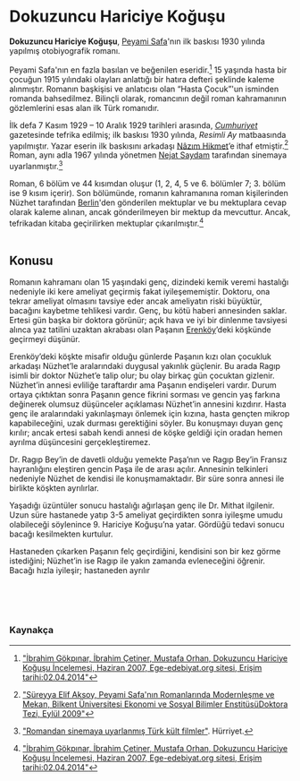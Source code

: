 # Dokuzuncu Hariciye Koğuşu<br/>

**Dokuzuncu Hariciye Koğuşu**, [Peyami Safa](https://tr.wikipedia.org/wiki/Peyami_Safa)'nın ilk baskısı 1930 yılında yapılmış otobiyografik romanı.

Peyami Safa'nın en fazla basılan ve beğenilen eseridir.[^1] 15 yaşında hasta bir çocuğun 1915 yılındaki olayları anlattığı bir hatıra defteri şeklinde kaleme alınmıştır. Romanın başkişisi ve anlatıcısı olan “Hasta Çocuk”'un isminden romanda bahsedilmez. Bilinçli olarak, romancının değil roman kahramanının gözlemlerini esas alan ilk Türk romanıdır.

İlk defa 7 Kasım 1929 – 10 Aralık 1929 tarihleri arasında, [*Cumhuriyet*](https://tr.wikipedia.org/wiki/Cumhuriyet_(gazete)) gazetesinde tefrika edilmiş; ilk baskısı 1930 yılında, *Resimli Ay* matbaasında yapılmıştır. Yazar eserin ilk baskısını arkadaşı [Nâzım Hikmet](https://tr.wikipedia.org/wiki/N%C3%A2z%C4%B1m_Hikmet)’e ithaf etmiştir.[^2] Roman, aynı adla 1967 yılında yönetmen [Nejat Saydam](https://tr.wikipedia.org/wiki/Nejat_Saydam) tarafından sinemaya uyarlanmıştır.[^3]

Roman, 6 bölüm ve 44 kısımdan oluşur (1, 2, 4, 5 ve 6. bölümler 7; 3. bölüm ise 9 kısım içerir). Son bölümünde, romanın kahramanına roman kişilerinden Nüzhet tarafından [Berlin](https://tr.wikipedia.org/wiki/Berlin)'den gönderilen mektuplar ve bu mektuplara cevap olarak kaleme alınan, ancak gönderilmeyen bir mektup da mevcuttur. Ancak, tefrikadan kitaba geçirilirken mektuplar çıkarılmıştır.[^1]
<br/><br/>

## Konusu

Romanın kahramanı olan 15 yaşındaki genç, dizindeki kemik veremi hastalığı nedeniyle iki kere ameliyat geçirmiş fakat iyileşememiştir. Doktoru, ona tekrar ameliyat olmasını tavsiye eder ancak ameliyatın riski büyüktür, bacağını kaybetme tehlikesi vardır. Genç, bu kötü haberi annesinden saklar. Ertesi gün başka bir doktora görünür; açık hava ve iyi bir dinlenme tavsiyesi alınca yaz tatilini uzaktan akrabası olan Paşanın [Erenköy](https://tr.wikipedia.org/wiki/Erenk%C3%B6y,_Kad%C4%B1k%C3%B6y)’deki köşkünde geçirmeyi düşünür.

Erenköy’deki köşkte misafir olduğu günlerde Paşanın kızı olan çocukluk arkadaşı Nüzhet’le aralarındaki duygusal yakınlık güçlenir. Bu arada Ragıp isimli bir doktor Nüzhet’e talip olur; bu olay birkaç gün çocuktan gizlenir. Nüzhet’in annesi evliliğe taraftardır ama Paşanın endişeleri vardır. Durum ortaya çıktıktan sonra Paşanın gence fikrini sorması ve gencin yaş farkına değinerek olumsuz düşünceler açıklaması Nüzhet’in annesini kızdırır. Hasta genç ile aralarındaki yakınlaşmayı önlemek için kızına, hasta gençten mikrop kapabileceğini, uzak durması gerektiğini söyler. Bu konuşmayı duyan genç kırılır; ancak ertesi sabah kendi annesi de köşke geldiği için oradan hemen ayrılma düşüncesini gerçekleştiremez.

Dr. Ragıp Bey’in de davetli olduğu yemekte Paşa’nın ve Ragıp Bey’in Fransız hayranlığını eleştiren gencin Paşa ile de arası açılır. Annesinin telkinleri nedeniyle Nüzhet de kendisi ile konuşmamaktadır. Bir süre sonra annesi ile birlikte köşkten ayrılırlar.

Yaşadığı üzüntüler sonucu hastalığı ağırlaşan genç ile Dr. Mithat ilgilenir. Uzun süre hastanede yatıp 3-5 ameliyat geçirdikten sonra iyileşme umudu olabileceği söylenince 9. Hariciye Koğuşu’na yatar. Gördüğü tedavi sonucu bacağı kesilmekten kurtulur.

Hastaneden çıkarken Paşanın felç geçirdiğini, kendisini son bir kez görme istediğini; Nüzhet’in ise Ragıp ile yakın zamanda evleneceğini öğrenir. Bacağı hızla iyileşir; hastaneden ayrılır

<br/><br/><br/>
### Kaynakça

[^1]: ["İbrahim Gökpınar, İbrahim Çetiner, Mustafa Orhan, Dokuzuncu Hariciye Koğuşu İncelemesi, Haziran 2007, Ege-edebiyat.org sitesi, Erişim tarihi:02.04.2014"](http://www.ege-edebiyat.org/docs/476.pdf)

[^2]: ["Süreyya Elif Aksoy, Peyami Safa'nın Romanlarında Modernleşme ve Mekan, Bilkent Üniversitesi Ekonomi ve Sosyal Bilimler EnstitüsüDoktora Tezi, Eylül 2009"](https://web.archive.org/web/20160304190323/http://www.thesis.bilkent.edu.tr/0003885.pdf)

[^3]: ["Romandan sinemaya uyarlanmış Türk kült filmler"](https://web.archive.org/web/20141013055240/http://fotoanaliz.hurriyet.com.tr/galeridetay/38755/4369/4/romandan-sinemaya-uyarlanmis-turk-kult-filmler). Hürriyet. 